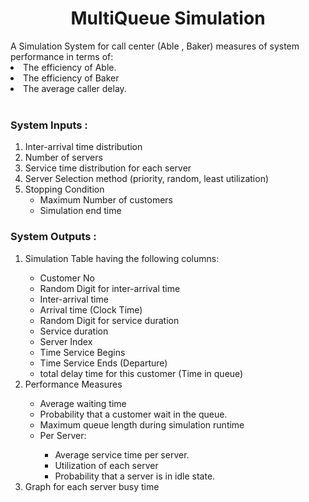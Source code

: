 <h1 align = "center">MultiQueue Simulation</h1>
 A Simulation System for call center (Able , Baker) measures of system performance in terms of: 
<li> The efficiency of Able. </li>
<li>The efficiency of Baker</li> 
 <li>The average caller delay. </li>
</br>

<h3>System Inputs :</h3>

<ol start = "1">
<li >Inter-arrival time distribution</li >
<li >Number of servers</li >
<li >Service time distribution for each server</li >
<li >Server Selection method (priority, random, least utilization)</li >
<li >Stopping Condition 
  <ul>
    <li >Maximum Number of customers</li >
    <li >Simulation end time</li 
  </ul>
</li >
</ol>

<h3>System Outputs : </h3>
<ol start = "1">
 <li >Simulation Table having the following columns:</li>
<ul >
<li >Customer No</li >
<li >Random Digit for inter-arrival time</li >
<li > Inter-arrival time</li >
<li > Arrival time (Clock Time)</li >
<li >Random Digit for service duration</li >
<li >Service duration</li >
<li >Server Index</li >
<li >Time Service Begins</li >
<li >Time Service Ends (Departure)</li >
<li >total delay time for this customer (Time in queue)</li >
</ul >
<li>Performance Measures</li>
  
<ul>
<li >Average waiting time</li>
<li >Probability that a customer wait in the queue. </li>
<li >Maximum queue length during simulation runtime</li>
<li>Per Server:</li>
  <ul>
    <li>Average service time per server. </li>
    <li>Utilization of each server </li>
    <li>Probability that a server is in idle state.</li>
  </ul>
</ul>

<li>Graph for each server busy time</li>
</ol>
